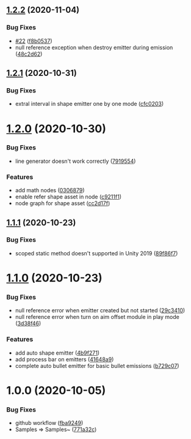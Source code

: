 ## [1.2.2](https://github.com/SUSTech-CANStudio/bullet-storm-unity/compare/v1.2.1...v1.2.2) (2020-11-04)


### Bug Fixes

* [#22](https://github.com/SUSTech-CANStudio/bullet-storm-unity/issues/22) ([f8b0537](https://github.com/SUSTech-CANStudio/bullet-storm-unity/commit/f8b053783c6b80ed8f1116c4e149a4a23625e42c))
* null reference exception when destroy emitter during emission ([48c2d62](https://github.com/SUSTech-CANStudio/bullet-storm-unity/commit/48c2d62a71155b618da97206c04f0727fff1b70d))

## [1.2.1](https://github.com/SUSTech-CANStudio/bullet-storm-unity/compare/v1.2.0...v1.2.1) (2020-10-31)


### Bug Fixes

* extral interval in shape emitter one by one mode ([cfc0203](https://github.com/SUSTech-CANStudio/bullet-storm-unity/commit/cfc02039c113877d73b39b8d47d1105bb4da494b))

# [1.2.0](https://github.com/SUSTech-CANStudio/bullet-storm-unity/compare/v1.1.1...v1.2.0) (2020-10-30)


### Bug Fixes

* line generator doesn't work correctly ([7919554](https://github.com/SUSTech-CANStudio/bullet-storm-unity/commit/7919554bd0b5be8f59e07b7ea6dab18e68334799))


### Features

* add math nodes ([0306879](https://github.com/SUSTech-CANStudio/bullet-storm-unity/commit/030687994aa5f76580e891aa383f98bf649a1fa0))
* enable refer shape asset in node ([c9211f1](https://github.com/SUSTech-CANStudio/bullet-storm-unity/commit/c9211f1f48643f4a3d12b6c8ffb37cfc3cbd38a9))
* node graph for shape asset ([cc2d17f](https://github.com/SUSTech-CANStudio/bullet-storm-unity/commit/cc2d17f4e41e8ad3e9f6e00b46a3270b1d9aec9f))

## [1.1.1](https://github.com/SUSTech-CANStudio/bullet-storm-unity/compare/v1.1.0...v1.1.1) (2020-10-23)


### Bug Fixes

* scoped static method doesn't supported in Unity 2019 ([89f86f7](https://github.com/SUSTech-CANStudio/bullet-storm-unity/commit/89f86f73305d7640b540b7a4d48bae6d264ef87a))

# [1.1.0](https://github.com/SUSTech-CANStudio/bullet-storm-unity/compare/v1.0.0...v1.1.0) (2020-10-23)


### Bug Fixes

* null reference error when emitter created but not started ([29c3410](https://github.com/SUSTech-CANStudio/bullet-storm-unity/commit/29c34106bb68fe6f9be6ff8d2ed276f99d1f6ce8))
* null reference error when turn on aim offset module in play mode ([3d38f46](https://github.com/SUSTech-CANStudio/bullet-storm-unity/commit/3d38f460c07c8b824502b06411946a5f8a7f0339))


### Features

* add auto shape emitter ([4b9f271](https://github.com/SUSTech-CANStudio/bullet-storm-unity/commit/4b9f27197ad0ac458cdbce56e8b6ff6b65056f4a))
* add process bar on emitters ([41648a9](https://github.com/SUSTech-CANStudio/bullet-storm-unity/commit/41648a939556e31befed6cdb120b1b8e406a42bf))
* complete auto bullet emitter for basic bullet emissions ([b729c07](https://github.com/SUSTech-CANStudio/bullet-storm-unity/commit/b729c0720bb438890e493b642242da654c036a88))

# 1.0.0 (2020-10-05)


### Bug Fixes

* github workflow ([fba9249](https://github.com/SUSTech-CANStudio/bullet-storm-unity/commit/fba92498c7a1bb57b1b8089b60cfe5b3a0336d95))
* Samples => Samples~ ([771a32c](https://github.com/SUSTech-CANStudio/bullet-storm-unity/commit/771a32c6cf9c896d5509c57af51a001d6a4542fe))
